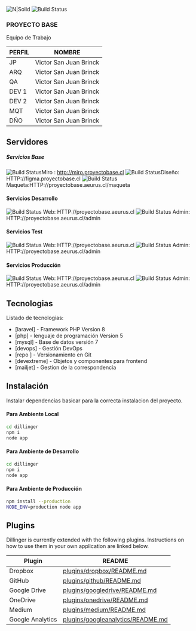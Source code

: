 

![N|Solid](https://www.aeurus.cl/imagenes/template/logo.svg)
![Build Status](https://badge.buildkite.com/sample.svg?status=unknown)              
### PROYECTO BASE
Equipo de Trabajo

| PERFIL | NOMBRE |
| ------ | ------ |
| JP | Victor San Juan Brinck |
| ARQ | Victor San Juan Brinck |
| QA| Victor San Juan Brinck |
| DEV 1 | Victor San Juan Brinck |
| DEV 2 | Victor San Juan Brinck |
| MQT | Victor San Juan Brinck |
| DÑO | Victor San Juan Brinck |

## Servidores
   ##### Servicios Base
 ![Build Status](https://badge.buildkite.com/sample.svg?status=passing)Miro :  http://miro.proyectobase.cl
 ![Build Status](https://badge.buildkite.com/sample.svg?status=passing)Diseño: HTTP://figma.proyectobase.cl
 ![Build Status](https://badge.buildkite.com/sample.svg?status=passing)Maqueta:HTTP://proyectobase.aeurus.cl/maqueta
   
   #### Servicios Desarrollo
  ![Build Status](https://badge.buildkite.com/sample.svg?status=passing)      Web: HTTP://proyectobase.aeurus.cl
  ![Build Status](https://badge.buildkite.com/sample.svg?status=failing)    Admin: HTTP://proyectobase.aeurus.cl/admin

 #### Servicios Test
  ![Build Status](https://badge.buildkite.com/sample.svg?status=unknown)      Web: HTTP://proyectobase.aeurus.cl
  ![Build Status](https://badge.buildkite.com/sample.svg?status=unknown)    Admin: HTTP://proyectobase.aeurus.cl/admin
    
 #### Servicios Producción
  ![Build Status](https://badge.buildkite.com/sample.svg?status=unknown)      Web: HTTP://proyectobase.aeurus.cl
  ![Build Status](https://badge.buildkite.com/sample.svg?status=unknown)    Admin: HTTP://proyectobase.aeurus.cl/admin
    
        
    
## Tecnologias

Listado de tecnologias:

- [laravel] - Framework PHP  Version 8
- [php] - lenguaje de programación Version 5
- [mysql] - Base de datos versión 7
- [devops] - Gestión DevOps
- [repo ] - Versionamiento en Git
- [devextreme] - Objetos y componentes para frontend 
- [mailjet] - Gestion de la correspondencia



## Instalación
Instalar dependencias basicar para la correcta instalacion del proyecto.
#### Para Ambiente Local
```sh
cd dillinger
npm i
node app
```

#### Para Ambiente de Desarrollo
```sh
cd dillinger
npm i
node app
```

#### Para Ambiente de Producción

```sh
npm install --production
NODE_ENV=production node app
```

## Plugins

Dillinger is currently extended with the following plugins.
Instructions on how to use them in your own application are linked below.

| Plugin | README |
| ------ | ------ |
| Dropbox | [plugins/dropbox/README.md][PlDb] |
| GitHub | [plugins/github/README.md][PlGh] |
| Google Drive | [plugins/googledrive/README.md][PlGd] |
| OneDrive | [plugins/onedrive/README.md][PlOd] |
| Medium | [plugins/medium/README.md][PlMe] |
| Google Analytics | [plugins/googleanalytics/README.md][PlGa] |



[//]: # (These are reference links used in the body of this note and get stripped out when the markdown processor does its job. There is no need to format nicely because it shouldn't be seen. Thanks SO - http://stackoverflow.com/questions/4823468/store-comments-in-markdown-syntax)

   [dill]: <https://github.com/joemccann/dillinger>
   [git-repo-url]: <https://github.com/joemccann/dillinger.git>
   [john gruber]: <http://daringfireball.net>
   [df1]: <http://daringfireball.net/projects/markdown/>
   [markdown-it]: <https://github.com/markdown-it/markdown-it>
   [Ace Editor]: <http://ace.ajax.org>
   [node.js]: <http://nodejs.org>
   [Twitter Bootstrap]: <http://twitter.github.com/bootstrap/>
   [jQuery]: <http://jquery.com>
   [@tjholowaychuk]: <http://twitter.com/tjholowaychuk>
   [express]: <http://expressjs.com>
   [AngularJS]: <http://angularjs.org>
   [Gulp]: <http://gulpjs.com>

   [PlDb]: <https://github.com/joemccann/dillinger/tree/master/plugins/dropbox/README.md>
   [PlGh]: <https://github.com/joemccann/dillinger/tree/master/plugins/github/README.md>
   [PlGd]: <https://github.com/joemccann/dillinger/tree/master/plugins/googledrive/README.md>
   [PlOd]: <https://github.com/joemccann/dillinger/tree/master/plugins/onedrive/README.md>
   [PlMe]: <https://github.com/joemccann/dillinger/tree/master/plugins/medium/README.md>
   [PlGa]: <https://github.com/RahulHP/dillinger/blob/master/plugins/googleanalytics/README.md>
